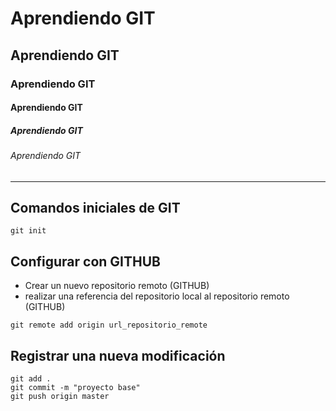 # Aprendiendo GIT
## Aprendiendo GIT
### Aprendiendo GIT
#### Aprendiendo GIT
##### Aprendiendo GIT
###### Aprendiendo GIT
-----
## Comandos iniciales de GIT
```
git init
```
## Configurar con GITHUB
- Crear un nuevo repositorio remoto (GITHUB)
- realizar una referencia del repositorio local al repositorio remoto (GITHUB)
```
git remote add origin url_repositorio_remote
```
## Registrar una nueva modificación
```
git add .
git commit -m "proyecto base"
git push origin master
```
